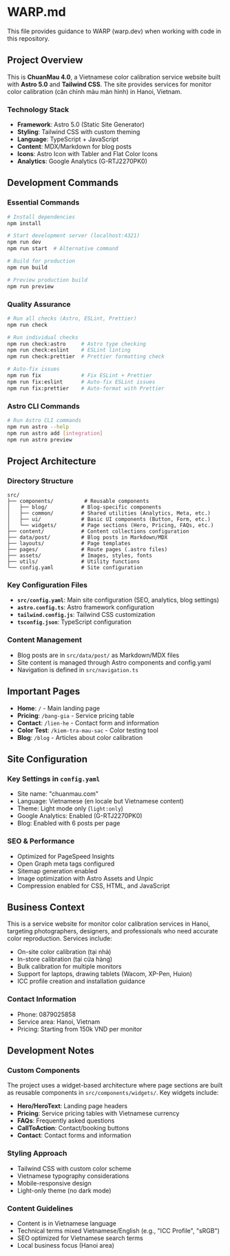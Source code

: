 # WARP.md

This file provides guidance to WARP (warp.dev) when working with code in this repository.

## Project Overview

This is **ChuanMau 4.0**, a Vietnamese color calibration service website built with **Astro 5.0** and **Tailwind CSS**. The site provides services for monitor color calibration (cân chỉnh màu màn hình) in Hanoi, Vietnam.

### Technology Stack
- **Framework**: Astro 5.0 (Static Site Generator)
- **Styling**: Tailwind CSS with custom theming
- **Language**: TypeScript + JavaScript
- **Content**: MDX/Markdown for blog posts
- **Icons**: Astro Icon with Tabler and Flat Color Icons
- **Analytics**: Google Analytics (G-RTJ2270PK0)

## Development Commands

### Essential Commands
```bash
# Install dependencies
npm install

# Start development server (localhost:4321)
npm run dev
npm run start  # Alternative command

# Build for production
npm run build

# Preview production build
npm run preview
```

### Quality Assurance
```bash
# Run all checks (Astro, ESLint, Prettier)
npm run check

# Run individual checks
npm run check:astro     # Astro type checking
npm run check:eslint    # ESLint linting
npm run check:prettier  # Prettier formatting check

# Auto-fix issues
npm run fix             # Fix ESLint + Prettier
npm run fix:eslint      # Auto-fix ESLint issues
npm run fix:prettier    # Auto-format with Prettier
```

### Astro CLI Commands
```bash
# Run Astro CLI commands
npm run astro --help
npm run astro add [integration]
npm run astro preview
```

## Project Architecture

### Directory Structure
```
src/
├── components/          # Reusable components
│   ├── blog/           # Blog-specific components
│   ├── common/         # Shared utilities (Analytics, Meta, etc.)
│   ├── ui/             # Basic UI components (Button, Form, etc.)
│   └── widgets/        # Page sections (Hero, Pricing, FAQs, etc.)
├── content/            # Content collections configuration
├── data/post/          # Blog posts in Markdown/MDX
├── layouts/            # Page templates
├── pages/              # Route pages (.astro files)
├── assets/             # Images, styles, fonts
├── utils/              # Utility functions
└── config.yaml         # Site configuration
```

### Key Configuration Files
- **`src/config.yaml`**: Main site configuration (SEO, analytics, blog settings)
- **`astro.config.ts`**: Astro framework configuration
- **`tailwind.config.js`**: Tailwind CSS customization
- **`tsconfig.json`**: TypeScript configuration

### Content Management
- Blog posts are in `src/data/post/` as Markdown/MDX files
- Site content is managed through Astro components and config.yaml
- Navigation is defined in `src/navigation.ts`

## Important Pages
- **Home**: `/` - Main landing page
- **Pricing**: `/bang-gia` - Service pricing table  
- **Contact**: `/lien-he` - Contact form and information
- **Color Test**: `/kiem-tra-mau-sac` - Color testing tool
- **Blog**: `/blog` - Articles about color calibration

## Site Configuration

### Key Settings in `config.yaml`
- Site name: "chuanmau.com"
- Language: Vietnamese (en locale but Vietnamese content)
- Theme: Light mode only (`light:only`)
- Google Analytics: Enabled (G-RTJ2270PK0)
- Blog: Enabled with 6 posts per page

### SEO & Performance
- Optimized for PageSpeed Insights
- Open Graph meta tags configured
- Sitemap generation enabled
- Image optimization with Astro Assets and Unpic
- Compression enabled for CSS, HTML, and JavaScript

## Business Context
This is a service website for monitor color calibration services in Hanoi, targeting photographers, designers, and professionals who need accurate color reproduction. Services include:

- On-site color calibration (tại nhà)
- In-store calibration (tại cửa hàng) 
- Bulk calibration for multiple monitors
- Support for laptops, drawing tablets (Wacom, XP-Pen, Huion)
- ICC profile creation and installation guidance

### Contact Information
- Phone: 0879025858
- Service area: Hanoi, Vietnam
- Pricing: Starting from 150k VND per monitor

## Development Notes

### Custom Components
The project uses a widget-based architecture where page sections are built as reusable components in `src/components/widgets/`. Key widgets include:

- **Hero/HeroText**: Landing page headers
- **Pricing**: Service pricing tables with Vietnamese currency
- **FAQs**: Frequently asked questions
- **CallToAction**: Contact/booking buttons
- **Contact**: Contact forms and information

### Styling Approach
- Tailwind CSS with custom color scheme
- Vietnamese typography considerations
- Mobile-responsive design
- Light-only theme (no dark mode)

### Content Guidelines
- Content is in Vietnamese language
- Technical terms mixed Vietnamese/English (e.g., "ICC Profile", "sRGB")
- SEO optimized for Vietnamese search terms
- Local business focus (Hanoi area)
